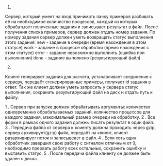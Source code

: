 1. 
Сервер, который умеет на вход принимать пачку примеров разбивать её на
необходимое количество процессов, каждый из которых обрабатывет
полученные задания и записывает результат в файл. После получения
списка примеров, сервер должен отдать номер задания. По номеру задания
сервер должен уметь возвращать статус выполнения этого задания:
new - задание в очереди (время нахождения в этом статусе)
work - задание в процессе обработки (время нахождения с этом статусе)
error - задание невозможно выполнить (ошибка при выполнении)
done - задание выполнено (результирующий файл)

2. 
Клиент генерирует задания для расчета, устанавливает соединение к
серверу, передаёт сгенерированные примеры, получает id задания в ответ.
Так же клиент должен уметь запросить у сервера статус выполнения,
сохранить результирующий файл на диск и отдать путь к файлу.

1
. 
Сервер при запуске должен обрабатывать аргументы: количество
одновременно обрабатываемых заданий, количество процессов для
каждого задания, максимальный размер очереди на обработку.
2
. 
Все форки в рамках одного задания должны писать результат в один файл.
3
. 
Передача файла от сервера к клиенту должна проходить через gzip, сервер
архивирует(gzip) файл, передаёт на клиент, клиент разархивирует поток и
записывеает в файл.
4
. 
Если хоть один обработчик завершил свою работу с сигналом отличным от
0, необходимо прервать работу всех остальных, сохранить ошибку и
выставить статус.
5
. 
После передачи файла клиенту он должен быть удален с диска.
